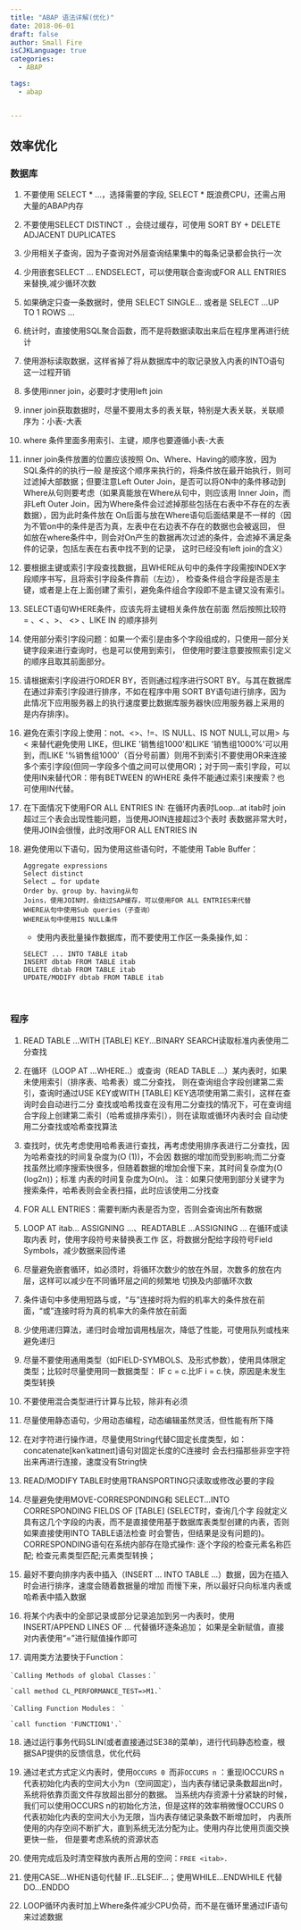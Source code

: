 ```yaml
---
title: "ABAP 语法详解(优化)"
date: 2018-06-01
draft: false
author: Small Fire
isCJKLanguage: true
categories: 
  - ABAP

tags: 
  - abap


---
```


## 效率优化

### 数据库

1. 不要使用 SELECT * ...，选择需要的字段, SELECT * 既浪费CPU，还需占用大量的ABAP内存

2. 不要使用SELECT DISTINCT .，会绕过缓存，可使用 SORT BY + DELETE ADJACENT DUPLICATES 

3. 少用相关子查询，因为子查询对外层查询结果集中的每条记录都会执行一次

4. 少用嵌套SELECT … ENDSELECT，可以使用联合查询或FOR ALL ENTRIES来替换,减少循环次数

5. 如果确定只查一条数据时，使用 SELECT SINGLE... 或者是 SELECT ...UP TO 1 ROWS ...

6. 统计时，直接使用SQL聚合函数，而不是将数据读取出来后在程序里再进行统计

7. 使用游标读取数据，这样省掉了将从数据库中的取记录放入内表的INTO语句这一过程开销

8. 多使用inner join，必要时才使用left join

9. inner join获取数据时，尽量不要用太多的表关联，特别是大表关联，关联顺序为：小表-大表

10. where 条件里面多用索引、主键，顺序也要遵循小表-大表

11. inner join条件放置的位置应该按照 On、Where、Having的顺序放，因为SQL条件的的执行一般
    是按这个顺序来执行的，将条件放在最开始执行，则可过滤掉大部数据；但要注意Left Outer
    Join，是否可以将ON中的条件移动到Where从句则要考虑（如果真能放在Where从句中，则应该用
    Inner Join，而非Left Outer Join，因为Where条件会过滤掉那些包括在右表中不存在的左表数据），因为此时条件放在
    On后面与放在Where语句后面结果是不一样的（因为不管on中的条件是否为真，左表中在右边表不存在的数据也会被返回，
    但如放在where条件中，则会对On产生的数据再次过滤的条件，会滤掉不满足条件的记录，包括左表在右表中找不到的记录，
    这时已经没有left join的含义）
    
12. 要根据主键或索引字段查找数据，且WHERE从句中的条件字段需按INDEX字段顺序书写，且将索引字段条件靠前（左边），
    检查条件组合字段是否是主键，或者是上在上面创建了索引，避免条件组合字段即不是主键又没有索引。

13. SELECT语句WHERE条件，应该先将主键相关条件放在前面 然后按照比较符 = 、< 、>、 <> 、LIKE IN 的顺序排列

14. 使用部分索引字段问题：如果一个索引是由多个字段组成的，只使用一部分关键字段来进行查询时，也是可以使用到索引，
     但使用时要注意要按照索引定义的顺序且取其前面部分。

15. 请根据索引字段进行ORDER BY，否则通过程序进行SORT BY。与其在数据库在通过非索引字段进行排序，不如在程序中用 
     SORT BY语句进行排序，因为此情况下应用服务器上的执行速度要比数据库服务器快(应用服务器上采用的是内存排序)。

16. 避免在索引字段上使用：not、<>、!=、IS NULL、IS NOT NULL,可以用> 与 < 来替代避免使用 LIKE，但LIKE
     '销售组1000'和LIKE '销售组1000%'可以用到，而LIKE '%销售组1000'（百分号前置）则用不到索引不要使用OR来连接
     多个索引字段(但同一字段多个值之间可以使用OR)；对于同一索引字段，可以使用IN来替代OR：带有BETWEEN 的WHERE 
     条件不能通过索引来搜索？也可使用IN代替。

17. 在下面情况下使用FOR ALL ENTRIES IN:
    在循环内表时Loop...at itab时
    join超过三个表会出现性能问题，当使用JOIN连接超过3个表时
    表数据非常大时，使用JOIN会很慢，此时改用FOR ALL ENTRIES IN

18. 避免使用以下语句，因为使用这些语句时，不能使用 Table Buffer：

    ```JS
    Aggregate expressions
    Select distinct
    Select … for update
    Order by、group by、having从句
    Joins，使用JOIN时，会绕过SAP缓存，可以使用FOR ALL ENTRIES来代替
    WHERE从句中使用Sub queries（子查询）
    WHERE从句中使用IS NULL条件
    ```

    - 使用内表批量操作数据库，而不要使用工作区一条条操作,如：

    ```JS
    SELECT ... INTO TABLE itab
    INSERT dbtab FROM TABLE itab
    DELETE dbtab FROM TABLE itab
    UPDATE/MODIFY dbtab FROM TABLE itab
    ```

    ​			 


### 程序

 1. READ TABLE ...WITH [TABLE] KEY...BINARY SEARCH读取标准内表使用二分查找

 2. 在循环（LOOP AT ...WHERE..）或查询（READ TABLE ...）某内表时，如果未使用索引（排序表、哈希表）或二分查找，
 则在查询组合字段创建第二索引，查询时通过USE KEY或WITH [TABLE] KEY选项使用第二索引，这样在查询时会自动进行二分
 查找或哈希找查在没有用二分查找的情况下，可在查询组合字段上创建第二索引（哈希或排序索引），则在读取或循环内表时会
 自动使用二分查找或哈希查找算法

 3. 查找时，优先考虑使用哈希表进行查找，再考虑使用排序表进行二分查找，因为哈希查找的时间复杂度为(O (1))，不会因
 数据的增加而受到影响;而二分查找虽然比顺序搜索快很多，但随着数据的增加会慢下来，其时间复杂度为(O (log2n))；标准
 内表的时间复杂度为O(n)。
 注：如果只使用到部分关键字为搜索条件，哈希表则会全表扫描，此时应该使用二分找查

 4. FOR ALL ENTRIES：需要判断内表是否为空，否则会查询出所有数据

 5. LOOP AT itab... ASSIGNING ...、READTABLE ...ASSIGNING ... 在循环或读取内表 时，使用字段符号来替换表工作
    区，将数据分配给字段符号Field Symbols，减少数据来回传递
    
 6. 尽量避免嵌套循环，如必须时，将循环次数少的放在外层，次数多的放在内层，这样可以减少在不同循环层之间的频繁地
    切换及内部循环次数
    
 7. 条件语句中多使用短路与或，“与”连接时将为假的机率大的条件放在前面，“或”连接时将为真的机率大的条件放在前面

 8. 少使用递归算法，递归时会增加调用栈层次，降低了性能，可使用队列或栈来避免递归

 9. 尽量不要使用通用类型（如FIELD-SYMBOLS、及形式参数），使用具体限定类型；比较时尽量使用同一数据类型：
    IF c = c.比IF i = c.快，原因是未发生类型转换
    
 10. 不要使用混合类型进行计算与比较，除非有必须

 11. 尽量使用静态语句，少用动态编程，动态编辑虽然灵活，但性能有所下降

 12. 在对字符进行操作进，尽量使用String代替C固定长度类型，如：concatenate[kənˈkatɪneɪt]语句对固定长度的C连接时
     会去扫描那些非空字符出来再进行连接，速度没有String快
     
 13. READ/MODIFY TABLE时使用TRANSPORTING只读取或修改必要的字段

 14. 尽量避免使用MOVE-CORRESPONDING和 SELECT...INTO CORRESPONDING FIELDS OF [TABLE] (SELECT时，查询几个字
     段就定义具有这几个字段的内表，而不是直接使用基于数据库表类型创建的内表，否则如果直接使用INTO TABLE语法检查
     时会警告，但结果是没有问题的)。
     CORRESPONDING语句在系统内部存在隐式操作: 逐个字段的检查元素名称匹配; 检查元素类型匹配;元素类型转换； 
     
 15. 最好不要向排序内表中插入（INSERT ... INTO TABLE ...）数据，因为在插入时会进行排序，速度会随着数据量的增加
     而慢下来，所以最好只向标准内表或哈希表中插入数据
     
 16. 将某个内表中的全部记录或部分记录追加到另一内表时，使用INSERT/APPEND LINES OF … 代替循环逐条追加；
     如果是全新赋值，直接对内表使用“=”进行赋值操作即可
     
 17. 调用类方法要快于Function：
	
	`Calling Methods of global Classes：`    
	
	`call method CL_PERFORMANCE_TEST=>M1.`
	
	`Calling Function Modules： `        
	
	`call function 'FUNCTION1'.`
	
 18. 通过运行事务代码SLIN(或者直接通过SE38的菜单)，进行代码静态检查，根据SAP提供的反馈信息，优化代码

 19. 通过老式方式定义内表时，使用`OCCURS 0 `而非`OCCURS n` ：重现lOCCURS n 代表初始化内表的空间大小为n（空间固定），当内表存储记录条数超出n时，系统将依靠页面文件存放超出部分的数据。 当系统内存资源十分紧缺的时候，我们可以使用OCCURS n的初始化方法，但是这样的效率稍微慢OCCURS 0 代表初始化内表的空间大小为无限，当内表存储记录条数不断增加时， 内表所使用的内存空间不断扩大，直到系统无法分配为止。使用内存比使用页面交换更快一些， 但是要考虑系统的资源状态
     
 20. 使用完成后及时清空释放内表所占用的空间：`FREE <itab>.`

 21. 使用CASE…WHEN语句代替 IF…ELSEIF…；使用WHILE…ENDWHILE 代替 DO…ENDDO

 22. LOOP循环内表时加上Where条件减少CPU负荷，而不是在循环里通过IF语句来过滤数据

